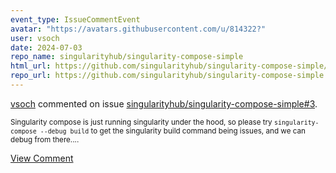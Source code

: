 ```yaml
---
event_type: IssueCommentEvent
avatar: "https://avatars.githubusercontent.com/u/814322?"
user: vsoch
date: 2024-07-03
repo_name: singularityhub/singularity-compose-simple
html_url: https://github.com/singularityhub/singularity-compose-simple/issues/3
repo_url: https://github.com/singularityhub/singularity-compose-simple
---
```


<a href='https://github.com/vsoch' target='_blank'>vsoch</a> commented on issue <a href='https://github.com/singularityhub/singularity-compose-simple/issues/3' target='_blank'>singularityhub/singularity-compose-simple#3</a>.

<small>Singularity compose is just running singularity under the hood, so please try `singularity-compose --debug build` to get the singularity build command being issues, and we can debug from there....</small>

<a href='https://github.com/singularityhub/singularity-compose-simple/issues/3' target='_blank'>View Comment</a>
